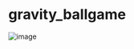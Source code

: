 # gravity_ballgame


![image](https://github.com/amkarn258/gravity_ballgame/assets/55189266/9279641c-aafd-4f01-90e0-7a192b5bcaa9)
